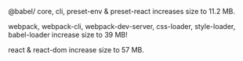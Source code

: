 @babel/ core, cli, preset-env & preset-react increases size to 11.2 MB.

webpack, webpack-cli, webpack-dev-server, css-loader, style-loader, babel-loader increase size to 39 MB!

react & react-dom increase size to 57 MB.